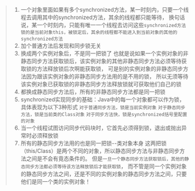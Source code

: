 > 1. 一个对象里面如果有多个synchronized方法，某一时刻内，只要一个线程去调用其中的synchronized方法，其余的线程都只能等待，
换句话说，某一个时刻内，只能有唯一一个线程去访问这些`synchronized方法
锁的是当前对象this，被锁定后，其余的线程都不能进入到当前对象的其他的synchronized方法`
> 2. 加个普通方法后发现和同步锁无关
> 3. 换成两个实例对象后，不是同一把锁了
也就是说如果一个实例对象的非静态同步方法获取锁后，该实例对象的其他非静态同步方法必须等待获取锁的方法释放锁后次啊能获取锁，
可是别的实例对象的非静态同步方法因为跟该实例对象的非静态同步方法用的是不用的锁，
所以无须等待该实例对象已获取锁的非静态同步方法释放锁就可获取他们自己的锁
> 4. 都换成静态同步方法后，所有的非静态同步方法都是同一把锁
> 5. synchronized实现同步的基础：Java中的每一个对象都可以作为锁，具体表现为以下3种形式
> `对于普通同步方法，锁是当前实例对象`
> `对于静态同步方法，锁是当前类的Class对象`
> `对于同步方法快，锁是synchronized括号里配置的对象`
> 6. 当一个线程试图访问同步代码块时，它首先必须得到锁，退出或抛出异常时必须释放锁
> 7. 所有的静态同步方法用的也是同一把锁--类对象本身
这两把锁（this/Class）是两个不同的对象，所以静态同步方法与非静态同步方法之间是不会有竟态条件的。
但是`一旦一个静态同步方法获取锁后，其他的静态同步方法都必须等待该方法释放锁后才能获取锁`，
而不管是同一个实例对象的静态同步方法之间，还是不同的实例对象的静态同步方法之间，只要他们是同一个类的实例对象！
>